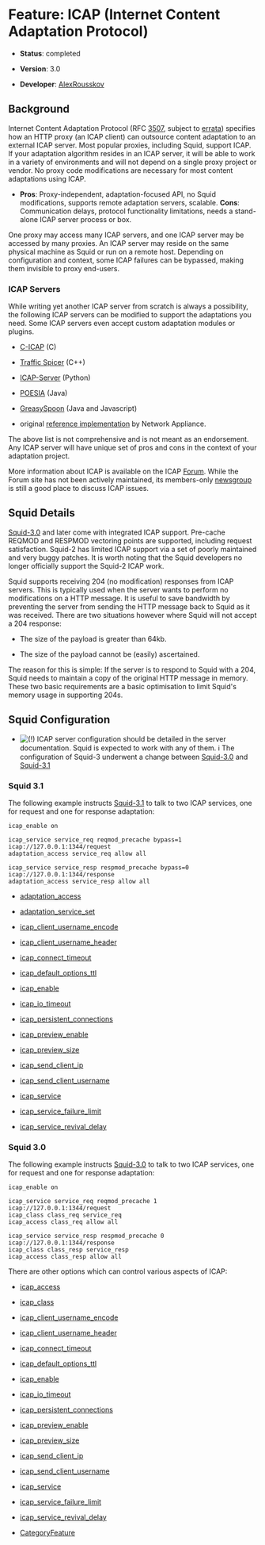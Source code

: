 # Feature: ICAP (Internet Content Adaptation Protocol)

  - **Status**: completed

  - **Version**: 3.0

  - **Developer**:
    [AlexRousskov](/AlexRousskov)

## Background

Internet Content Adaptation Protocol (RFC
[3507](http://www.rfc-editor.org/rfc/rfc3507.txt), subject to
[errata](http://www.measurement-factory.com/std/icap/)) specifies how an
HTTP proxy (an ICAP client) can outsource content adaptation to an
external ICAP server. Most popular proxies, including Squid, support
ICAP. If your adaptation algorithm resides in an ICAP server, it will be
able to work in a variety of environments and will not depend on a
single proxy project or vendor. No proxy code modifications are
necessary for most content adaptations using ICAP.

  - **Pros**: Proxy-independent, adaptation-focused API, no Squid
    modifications, supports remote adaptation servers, scalable.
    **Cons**: Communication delays, protocol functionality limitations,
    needs a stand-alone ICAP server process or box.

One proxy may access many ICAP servers, and one ICAP server may be
accessed by many proxies. An ICAP server may reside on the same physical
machine as Squid or run on a remote host. Depending on configuration and
context, some ICAP failures can be bypassed, making them invisible to
proxy end-users.

### ICAP Servers

While writing yet another ICAP server from scratch is always a
possibility, the following ICAP servers can be modified to support the
adaptations you need. Some ICAP servers even accept custom adaptation
modules or plugins.

  - [C-ICAP](http://c-icap.sourceforge.net/) (C)

  - [Traffic Spicer](http://spicer.measurement-factory.com/) (C++)

  - [ICAP-Server](http://icap-server.sourceforge.net) (Python)

  - [POESIA](http://www.poesia-filter.org/) (Java)

  - [GreasySpoon](http://greasyspoon.sourceforge.net/) (Java and
    Javascript)

  - original [reference
    implementation](http://www.icap-forum.org/documents/other/icap-server10.zip)
    by Network Appliance.

The above list is not comprehensive and is not meant as an endorsement.
Any ICAP server will have unique set of pros and cons in the context of
your adaptation project.

More information about ICAP is available on the ICAP
[Forum](http://www.icap-forum.org/). While the Forum site has not been
actively maintained, its members-only
[newsgroup](http://www.icap-forum.org/chat/) is still a good place to
discuss ICAP issues.

## Squid Details

[Squid-3.0](/Releases/Squid-3.0)
and later come with integrated ICAP support. Pre-cache REQMOD and
RESPMOD vectoring points are supported, including request satisfaction.
Squid-2 has limited ICAP support via a set of poorly maintained and very
buggy patches. It is worth noting that the Squid developers no longer
officially support the Squid-2 ICAP work.

Squid supports receiving 204 (no modification) responses from ICAP
servers. This is typically used when the server wants to perform no
modifications on a HTTP message. It is useful to save bandwidth by
preventing the server from sending the HTTP message back to Squid as it
was received. There are two situations however where Squid will not
accept a 204 response:

  - The size of the payload is greater than 64kb.

  - The size of the payload cannot be (easily) ascertained.

The reason for this is simple: If the server is to respond to Squid with
a 204, Squid needs to maintain a copy of the original HTTP message in
memory. These two basic requirements are a basic optimisation to limit
Squid's memory usage in supporting 204s.

## Squid Configuration

  - ![(\!)](https://wiki.squid-cache.org/wiki/squidtheme/img/idea.png)
    ICAP server configuration should be detailed in the server
    documentation. Squid is expected to work with any of them.
    ℹ️
    The configuration of Squid-3 underwent a change between
    [Squid-3.0](/Releases/Squid-3.0)
    and
    [Squid-3.1](/Releases/Squid-3.1)

### Squid 3.1

The following example instructs
[Squid-3.1](/Releases/Squid-3.1)
to talk to two ICAP services, one for request and one for response
adaptation:

    icap_enable on
    
    icap_service service_req reqmod_precache bypass=1 icap://127.0.0.1:1344/request
    adaptation_access service_req allow all
    
    icap_service service_resp respmod_precache bypass=0 icap://127.0.0.1:1344/response
    adaptation_access service_resp allow all

  - [adaptation\_access](http://www.squid-cache.org/Doc/config/adaptation_access)

  - [adaptation\_service\_set](http://www.squid-cache.org/Doc/config/adaptation_service_set)

  - [icap\_client\_username\_encode](http://www.squid-cache.org/Doc/config/icap_client_username_encode)

  - [icap\_client\_username\_header](http://www.squid-cache.org/Doc/config/icap_client_username_header)

  - [icap\_connect\_timeout](http://www.squid-cache.org/Doc/config/icap_connect_timeout)

  - [icap\_default\_options\_ttl](http://www.squid-cache.org/Doc/config/icap_default_options_ttl)

  - [icap\_enable](http://www.squid-cache.org/Doc/config/icap_enable)

  - [icap\_io\_timeout](http://www.squid-cache.org/Doc/config/icap_io_timeout)

  - [icap\_persistent\_connections](http://www.squid-cache.org/Doc/config/icap_persistent_connections)

  - [icap\_preview\_enable](http://www.squid-cache.org/Doc/config/icap_preview_enable)

  - [icap\_preview\_size](http://www.squid-cache.org/Doc/config/icap_preview_size)

  - [icap\_send\_client\_ip](http://www.squid-cache.org/Doc/config/icap_send_client_ip)

  - [icap\_send\_client\_username](http://www.squid-cache.org/Doc/config/icap_send_client_username)

  - [icap\_service](http://www.squid-cache.org/Doc/config/icap_service)

  - [icap\_service\_failure\_limit](http://www.squid-cache.org/Doc/config/icap_service_failure_limit)

  - [icap\_service\_revival\_delay](http://www.squid-cache.org/Doc/config/icap_service_revival_delay)

### Squid 3.0

The following example instructs
[Squid-3.0](/Releases/Squid-3.0)
to talk to two ICAP services, one for request and one for response
adaptation:

    icap_enable on
    
    icap_service service_req reqmod_precache 1 icap://127.0.0.1:1344/request
    icap_class class_req service_req
    icap_access class_req allow all
    
    icap_service service_resp respmod_precache 0 icap://127.0.0.1:1344/response
    icap_class class_resp service_resp
    icap_access class_resp allow all

There are other options which can control various aspects of ICAP:

  - [icap\_access](http://www.squid-cache.org/Doc/config/icap_access)

  - [icap\_class](http://www.squid-cache.org/Doc/config/icap_class)

  - [icap\_client\_username\_encode](http://www.squid-cache.org/Doc/config/icap_client_username_encode)

  - [icap\_client\_username\_header](http://www.squid-cache.org/Doc/config/icap_client_username_header)

  - [icap\_connect\_timeout](http://www.squid-cache.org/Doc/config/icap_connect_timeout)

  - [icap\_default\_options\_ttl](http://www.squid-cache.org/Doc/config/icap_default_options_ttl)

  - [icap\_enable](http://www.squid-cache.org/Doc/config/icap_enable)

  - [icap\_io\_timeout](http://www.squid-cache.org/Doc/config/icap_io_timeout)

  - [icap\_persistent\_connections](http://www.squid-cache.org/Doc/config/icap_persistent_connections)

  - [icap\_preview\_enable](http://www.squid-cache.org/Doc/config/icap_preview_enable)

  - [icap\_preview\_size](http://www.squid-cache.org/Doc/config/icap_preview_size)

  - [icap\_send\_client\_ip](http://www.squid-cache.org/Doc/config/icap_send_client_ip)

  - [icap\_send\_client\_username](http://www.squid-cache.org/Doc/config/icap_send_client_username)

  - [icap\_service](http://www.squid-cache.org/Doc/config/icap_service)

  - [icap\_service\_failure\_limit](http://www.squid-cache.org/Doc/config/icap_service_failure_limit)

  - [icap\_service\_revival\_delay](http://www.squid-cache.org/Doc/config/icap_service_revival_delay)

<!-- end list -->

  - [CategoryFeature](/CategoryFeature)
